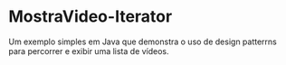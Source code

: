 # MostraVideo-Iterator
Um exemplo simples em Java que demonstra o uso de design patterrns para percorrer e exibir uma lista de vídeos.
